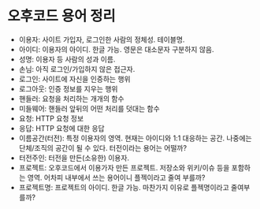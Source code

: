 # 오후코드 용어 정리

* 이용자: 사이트 가입자, 로그인한 사람의 정체성. 테이블명.
* 아이디: 이용자의 아이디. 한글 가능. 영문은 대소문자 구분하지 않음.
* 성명: 이용자 등 사람의 성과 이름.
* 손님: 아직 로그인/가입하지 않은 접근자.
* 로그인: 사이트에 자신을 인증하는 행위
* 로그아웃: 인증 정보를 지우는 행위
* 핸들러: 요청을 처리하는 개개의 함수
* 미들웨어: 핸들러 앞뒤의 어떤 처리를 덧대는 함수
* 요청: HTTP 요청 정보
* 응답: HTTP 요청에 대한 응답
* 이름공간(터전): 특정 이용자의 영역. 현재는 아이디와 1:1 대응하는 공간. 나중에는 단체/조직의 공간이 될 수 있다. 터전이라는 용어는 어떨까?
* 터전주인: 터전을 만든(소유한) 이용자.
* 프로젝트: 오후코드에서 이용가자 만든 프로젝트. 저장소와 위키/이슈 등을 포함하는 영역. 어차피 내부에서 쓰는 용어이니 플젝이라고 줄여 부를까?
* 프로젝트명: 프로젝트의 아이디. 한글 가능. 마찬가지 이유로 플젝명이라고 줄여부를까?
